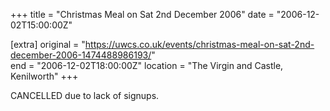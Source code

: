 +++
title = "Christmas Meal on Sat 2nd December 2006"
date = "2006-12-02T15:00:00Z"

[extra]
original = "https://uwcs.co.uk/events/christmas-meal-on-sat-2nd-december-2006-1474488986193/"    
end = "2006-12-02T18:00:00Z"
location = "The Virgin and Castle, Kenilworth"
+++

CANCELLED due to lack of signups.

